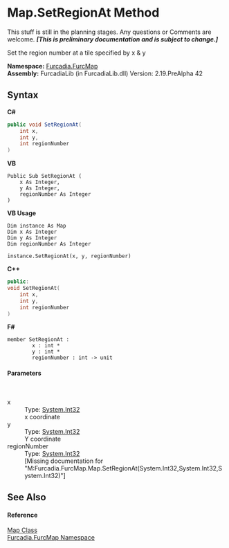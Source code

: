 # Map.SetRegionAt Method 
This stuff is still in the planning stages. Any questions or Comments are welcome. _**\[This is preliminary documentation and is subject to change.\]**_

Set the region number at a tile specified by x & y

**Namespace:**&nbsp;<a href="N_Furcadia_FurcMap">Furcadia.FurcMap</a><br />**Assembly:**&nbsp;FurcadiaLib (in FurcadiaLib.dll) Version: 2.19.PreAlpha 42

## Syntax

**C#**<br />
``` C#
public void SetRegionAt(
	int x,
	int y,
	int regionNumber
)
```

**VB**<br />
``` VB
Public Sub SetRegionAt ( 
	x As Integer,
	y As Integer,
	regionNumber As Integer
)
```

**VB Usage**<br />
``` VB Usage
Dim instance As Map
Dim x As Integer
Dim y As Integer
Dim regionNumber As Integer

instance.SetRegionAt(x, y, regionNumber)
```

**C++**<br />
``` C++
public:
void SetRegionAt(
	int x, 
	int y, 
	int regionNumber
)
```

**F#**<br />
``` F#
member SetRegionAt : 
        x : int * 
        y : int * 
        regionNumber : int -> unit 

```


#### Parameters
&nbsp;<dl><dt>x</dt><dd>Type: <a href="http://msdn2.microsoft.com/en-us/library/td2s409d" target="_blank">System.Int32</a><br />x coordinate</dd><dt>y</dt><dd>Type: <a href="http://msdn2.microsoft.com/en-us/library/td2s409d" target="_blank">System.Int32</a><br />Y coordinate</dd><dt>regionNumber</dt><dd>Type: <a href="http://msdn2.microsoft.com/en-us/library/td2s409d" target="_blank">System.Int32</a><br />\[Missing <param name="regionNumber"/> documentation for "M:Furcadia.FurcMap.Map.SetRegionAt(System.Int32,System.Int32,System.Int32)"\]</dd></dl>

## See Also


#### Reference
<a href="T_Furcadia_FurcMap_Map">Map Class</a><br /><a href="N_Furcadia_FurcMap">Furcadia.FurcMap Namespace</a><br />